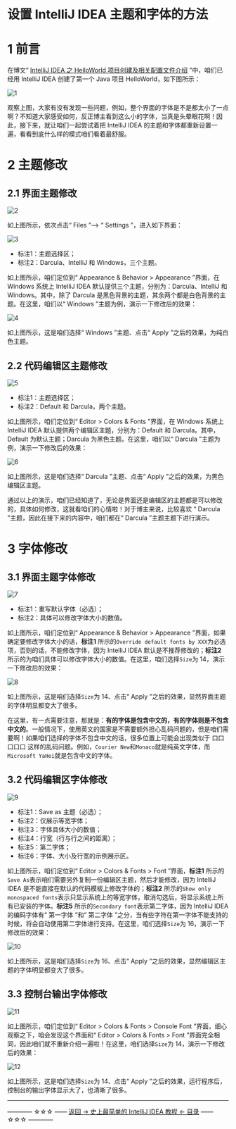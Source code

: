# 设置 IntelliJ IDEA 主题和字体的方法

# 1 前言

在博文“ [IntelliJ IDEA 之 HelloWorld 项目创建及相关配置文件介绍](https://github.com/guobinhit/intellij-idea-tutorial/blob/master/articles-of-idea/hello-world.md) ”中，咱们已经用 IntelliJ IDEA 创建了第一个 Java 项目 HelloWorld，如下图所示：

![1](http://img.blog.csdn.net/20170318133709550?watermark/2/text/aHR0cDovL2Jsb2cuY3Nkbi5uZXQvcXFfMzUyNDY2MjA=/font/5a6L5L2T/fontsize/400/fill/I0JBQkFCMA==/dissolve/70/gravity/SouthEast)

观察上图，大家有没有发现一些问题，例如，整个界面的字体是不是都太小了一点啊？不知道大家感受如何，反正博主看到这么小的字体，当真是头晕眼花啊！因此，接下来，就让咱们一起尝试着把 IntelliJ IDEA 的主题和字体都重新设置一遍，看看到底什么样的模式咱们看着最舒服。

# 2 主题修改

## 2.1 界面主题修改

![2](http://img.blog.csdn.net/20170318222625187?watermark/2/text/aHR0cDovL2Jsb2cuY3Nkbi5uZXQvcXFfMzUyNDY2MjA=/font/5a6L5L2T/fontsize/400/fill/I0JBQkFCMA==/dissolve/70/gravity/SouthEast)

如上图所示，依次点击“ Files ”--> “ Settings ”，进入如下界面：

![3](http://img.blog.csdn.net/20170318223032457?watermark/2/text/aHR0cDovL2Jsb2cuY3Nkbi5uZXQvcXFfMzUyNDY2MjA=/font/5a6L5L2T/fontsize/400/fill/I0JBQkFCMA==/dissolve/70/gravity/SouthEast)

 - 标注1：主题选择区；
 - 标注2：Darcula、IntelliJ 和 Windows，三个主题。

如上图所示，咱们定位到“ Appearance & Behavior > Appearance ”界面，在 Windows 系统上 IntelliJ IDEA 默认提供三个主题，分别为：Darcula、IntelliJ 和 Windows。其中，除了 Darcula 是黑色背景的主题，其余两个都是白色背景的主题。在这里，咱们以“  Windows ”主题为例，演示一下修改后的效果：

![4](http://img.blog.csdn.net/20170319130331816?watermark/2/text/aHR0cDovL2Jsb2cuY3Nkbi5uZXQvcXFfMzUyNDY2MjA=/font/5a6L5L2T/fontsize/400/fill/I0JBQkFCMA==/dissolve/70/gravity/SouthEast)

如上图所示，这是咱们选择“ Windows ”主题、点击“ Apply ”之后的效果，为纯白色主题。

## 2.2 代码编辑区主题修改

![5](http://img.blog.csdn.net/20170319131122161?watermark/2/text/aHR0cDovL2Jsb2cuY3Nkbi5uZXQvcXFfMzUyNDY2MjA=/font/5a6L5L2T/fontsize/400/fill/I0JBQkFCMA==/dissolve/70/gravity/SouthEast)

 - 标注1：主题选择区；
 - 标注2：Default 和 Darcula，两个主题。

如上图所示，咱们定位到“ Editor > Colors & Fonts ”界面，在 Windows 系统上 IntelliJ IDEA 默认提供两个编辑区主题，分别为：Default 和 Darcula。其中，Default 为默认主题；Darcula 为黑色主题。在这里，咱们以“  Darcula ”主题为例，演示一下修改后的效果：

![6](http://img.blog.csdn.net/20170319131552401?watermark/2/text/aHR0cDovL2Jsb2cuY3Nkbi5uZXQvcXFfMzUyNDY2MjA=/font/5a6L5L2T/fontsize/400/fill/I0JBQkFCMA==/dissolve/70/gravity/SouthEast)

如上图所示，这是咱们选择“ Darcula ”主题、点击“ Apply ”之后的效果，为黑色编辑区主题。

通过以上的演示，咱们已经知道了，无论是界面还是编辑区的主题都是可以修改的，具体如何修改，这就看咱们的心情啦！对于博主来说，比较喜欢 “ Darcula ”主题，因此在接下来的内容中，咱们都在“ Darcula ”主题主题下进行演示。

# 3 字体修改

## 3.1 界面主题字体修改

![7](http://img.blog.csdn.net/20170319132854938?watermark/2/text/aHR0cDovL2Jsb2cuY3Nkbi5uZXQvcXFfMzUyNDY2MjA=/font/5a6L5L2T/fontsize/400/fill/I0JBQkFCMA==/dissolve/70/gravity/SouthEast)

 - 标注1：重写默认字体（必选）；
 - 标注2：具体可以修改字体大小的数值。

如上图所示，咱们定位到“ Appearance & Behavior > Appearance ”界面，如果确定要修改字体大小的话，**标注1** 所示的`Override default fonts by XXX`为必选项，否则的话，不能修改字体，因为 IntelliJ IDEA 默认是不推荐修改的；**标注2** 所示的为咱们具体可以修改字体大小的数值。在这里，咱们选择`Size`为 14，演示一下修改后的效果：

![8](http://img.blog.csdn.net/20170319133634942?watermark/2/text/aHR0cDovL2Jsb2cuY3Nkbi5uZXQvcXFfMzUyNDY2MjA=/font/5a6L5L2T/fontsize/400/fill/I0JBQkFCMA==/dissolve/70/gravity/SouthEast)

如上图所示，这是咱们选择`Size`为 14、点击“ Apply ”之后的效果，显然界面主题的字体明显都变大了很多。

在这里，有一点需要注意，那就是：**有的字体是包含中文的，有的字体则是不包含中文的**。一般情况下，使用英文的国家是不需要额外担心乱码问题的，但是咱们需要啊！如果咱们选择的字体不包含中文的话，很多位置上可能会出现类似于 口口口口口 这样的乱码问题。例如，`Courier New`和`Monaco`就是纯英文字体，而`Microsoft YaHei`就是包含中文的字体。

## 3.2 代码编辑区字体修改

![9](http://img.blog.csdn.net/20170319140153110?watermark/2/text/aHR0cDovL2Jsb2cuY3Nkbi5uZXQvcXFfMzUyNDY2MjA=/font/5a6L5L2T/fontsize/400/fill/I0JBQkFCMA==/dissolve/70/gravity/SouthEast)

 - 标注1：Save as 主题（必选）；
 - 标注2：仅展示等宽字体；
 - 标注3：字体具体大小的数值；
 - 标注4：行宽（行与行之间的距离）；
 - 标注5：第二字体；
 - 标注6：字体、大小及行宽的示例展示区。

如上图所示，咱们定位到“ Editor > Colors & Fonts > Font ”界面，**标注1** 所示的`Save As`表示咱们需要另外复制一份编辑区主题，然后才能修改，因为 IntelliJ IDEA 是不能直接在默认的代码模板上修改字体的；**标注2** 所示的`Show only monospaced fonts`表示只显示系统上的等宽字体，取消勾选后，将显示系统上所有已安装的字体。**标注5** 所示的`Secondary font`表示第二字体，因为 IntelliJ IDEA 的编码字体有“ 第一字体 ”和“ 第二字体 ”之分，当有些字符在第一字体不能支持的时候，将会自动使用第二字体进行支持。在这里，咱们选择`Size`为 16，演示一下修改后的效果：

![10](http://img.blog.csdn.net/20170319141612098?watermark/2/text/aHR0cDovL2Jsb2cuY3Nkbi5uZXQvcXFfMzUyNDY2MjA=/font/5a6L5L2T/fontsize/400/fill/I0JBQkFCMA==/dissolve/70/gravity/SouthEast)

如上图所示，这是咱们选择`Size`为 16、点击“ Apply ”之后的效果，显然编辑区主题的字体明显都变大了很多。

## 3.3 控制台输出字体修改

![11](http://img.blog.csdn.net/20170319142542486?watermark/2/text/aHR0cDovL2Jsb2cuY3Nkbi5uZXQvcXFfMzUyNDY2MjA=/font/5a6L5L2T/fontsize/400/fill/I0JBQkFCMA==/dissolve/70/gravity/SouthEast)

如上图所示，咱们定位到“ Editor > Colors & Fonts > Console Font ”界面，细心观察之下，咱会发现这个界面和“ Editor > Colors & Fonts > Font ”界面完全相同，因此咱们就不重新介绍一遍啦！在这里，咱们选择`Size`为 14，演示一下修改后的效果：

![12](http://img.blog.csdn.net/20170319142857310?watermark/2/text/aHR0cDovL2Jsb2cuY3Nkbi5uZXQvcXFfMzUyNDY2MjA=/font/5a6L5L2T/fontsize/400/fill/I0JBQkFCMA==/dissolve/70/gravity/SouthEast)

如上图所示，这是咱们选择`Size`为 14、点击“ Apply ”之后的效果，运行程序后，控制台的输出字体显示大了，也清晰了很多。

----------
———— ☆☆☆ —— [返回 -> 史上最简单的 IntelliJ IDEA 教程 <- 目录](https://github.com/guobinhit/intellij-idea-tutorial/blob/master/README.md) —— ☆☆☆ ————
